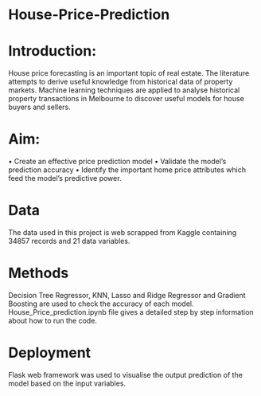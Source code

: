 # House-Price-Prediction
# Introduction: 
House price forecasting is an important topic of real estate. The literature attempts to derive useful knowledge from historical data of property markets. Machine learning techniques are applied to analyse historical property transactions in Melbourne to discover useful models for house buyers and sellers.
# Aim:
•	Create an effective price prediction model
•	Validate the model’s prediction accuracy
•	Identify the important home price attributes which feed the model’s predictive power.
# Data
The data used in this project is web scrapped from Kaggle containing 34857 records and 21 data variables. 
# Methods
Decision Tree Regressor, KNN, Lasso and Ridge Regressor and Gradient Boosting are used to check the accuracy of each model.
House_Price_prediction.ipynb file gives a detailed step by step information about how to run the code.
# Deployment
Flask web framework was used to visualise the output prediction of the model based on the input variables.
